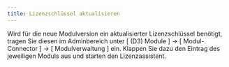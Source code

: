 ```yaml
---
title: Lizenzschlüssel aktualisieren
---
```


Wird für die neue Modulversion ein aktualisierter Lizenzschlüssel benötigt, tragen Sie diesen im Adminbereich unter [ (D3) Module ] -> [ Modul-Connector ] -> [ Modulverwaltung ] ein. Klappen Sie dazu den Eintrag des jeweiligen Moduls aus und starten den Lizenzassistent.